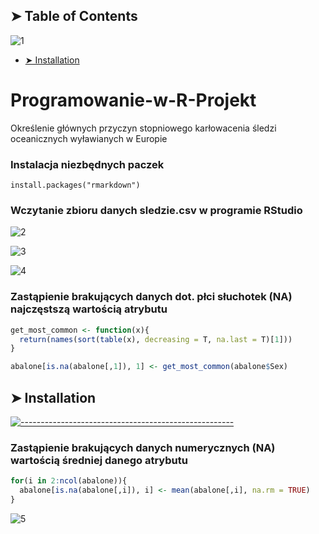 ## ➤ Table of Contents

![1](https://user-images.githubusercontent.com/9076417/72381127-1d165600-3717-11ea-983f-91fa400106db.png)
* [➤ Installation](#-installation)

# Programowanie-w-R-Projekt
Określenie głównych przyczyn stopniowego karłowacenia śledzi oceanicznych wyławianych w Europie

### Instalacja niezbędnych paczek
```
install.packages("rmarkdown")
```
### Wczytanie zbioru danych sledzie.csv w programie RStudio
![2](https://user-images.githubusercontent.com/9076417/72377818-7dee6000-3710-11ea-8cdb-eb3a508c3628.png)

![3](https://user-images.githubusercontent.com/9076417/72378442-aa56ac00-3711-11ea-97b6-a37dc20dbc92.png)

![4](https://user-images.githubusercontent.com/9076417/72378505-d1ad7900-3711-11ea-8ab2-4ca2be46f142.png)

### Zastąpienie brakujących danych dot. płci słuchotek (NA) najczęstszą wartością atrybutu

```r
get_most_common <- function(x){
  return(names(sort(table(x), decreasing = T, na.last = T)[1]))
}

abalone[is.na(abalone[,1]), 1] <- get_most_common(abalone$Sex)
```
## ➤ Installation
[![-----------------------------------------------------](https://user-images.githubusercontent.com/9076417/72381127-1d165600-3717-11ea-983f-91fa400106db.png)](#installation)

### Zastąpienie brakujących danych numerycznych (NA) wartością średniej danego atrybutu

```r
for(i in 2:ncol(abalone)){
  abalone[is.na(abalone[,i]), i] <- mean(abalone[,i], na.rm = TRUE)
}
```

![5](https://user-images.githubusercontent.com/9076417/72380564-fa377200-3715-11ea-8707-e3c191d81b8f.png)
